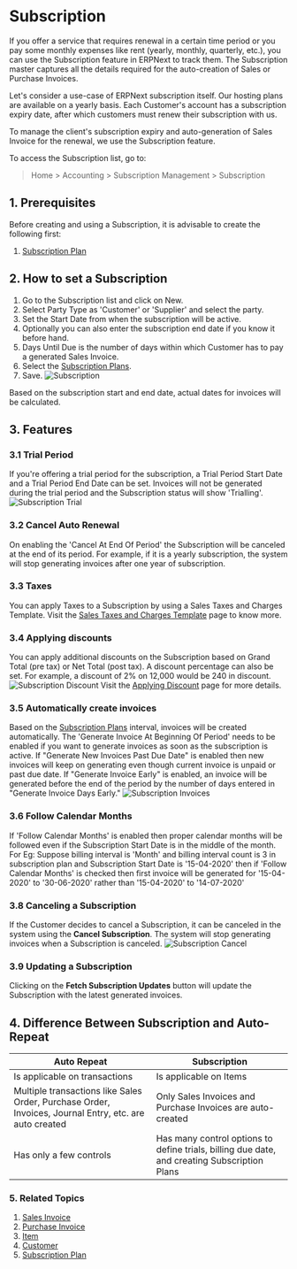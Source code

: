 <!-- add-breadcrumbs -->
# Subscription

If you offer a service that requires renewal in a certain time period or you pay some monthly expenses like rent (yearly, monthly, quarterly, etc.), you can use the Subscription feature in ERPNext to track them. The Subscription master captures all the details required for the auto-creation of Sales or Purchase Invoices.

Let's consider a use-case of ERPNext subscription itself. Our hosting plans are available on a yearly basis. Each Customer's account has a subscription expiry date, after which customers must renew their subscription with us.

To manage the client's subscription expiry and auto-generation of Sales Invoice for the renewal, we use the Subscription feature.

To access the Subscription list, go to:
> Home > Accounting > Subscription Management > Subscription

## 1. Prerequisites
Before creating and using a Subscription, it is advisable to create the following first:

1. [Subscription Plan](/docs/user/manual/en/accounts/subscription-plan)

## 2. How to set a Subscription
1. Go to the Subscription list and click on New.
1. Select Party Type as 'Customer' or 'Supplier' and select the party.
1. Set the Start Date from when the subscription will be active.
1. Optionally you can also enter the subscription end date if you know it before hand.
1. Days Until Due is the number of days within which Customer has to pay a generated Sales Invoice.
1. Select the [Subscription Plans](/docs/user/manual/en/accounts/subscription-plan).
1. Save.
 ![Subscription](/docs/v12/assets/img/accounts/subscription.png)

Based on the subscription start and end date, actual dates for invoices will be calculated.

## 3. Features
### 3.1 Trial Period
If you're offering a trial period for the subscription, a Trial Period Start Date and a Trial Period End Date can be set. Invoices will not be generated during the trial period and the Subscription status will show 'Trialling'.
![Subscription Trial](/docs/v12/assets/img/accounts/subscription-trial.png)

### 3.2 Cancel Auto Renewal
On enabling the 'Cancel At End Of Period' the Subscription will be canceled at the end of its period. For example, if it is a yearly subscription, the system will stop generating invoices after one year of subscription.

### 3.3 Taxes
You can apply Taxes to a Subscription by using a Sales Taxes and Charges Template. Visit the [Sales Taxes and Charges Template](/docs/user/manual/en/selling/sales-taxes-and-charges-template) page to know more.

### 3.4 Applying discounts
You can apply additional discounts on the Subscription based on Grand Total (pre tax) or Net Total (post tax). A discount percentage can also be set. For example, a discount of 2% on 12,000 would be 240 in discount.
 ![Subscription Discount](/docs/v12/assets/img/accounts/subscription-discount.png)
Visit the [Applying Discount](/docs/user/manual/en/selling/articles/applying-discount) page for more details.

### 3.5 Automatically create invoices
Based on the [Subscription Plans](/docs/user/manual/en/accounts/subscription-plan) interval, invoices will be created automatically. The 'Generate Invoice At Beginning Of Period' needs to be enabled if you want to generate invoices as soon as the subscription is active. If "Generate New Invoices Past Due Date" is enabled then new invoices will keep on generating even though current invoice is unpaid or past due date. If "Generate Invoice Early" is enabled, an invoice will be generated before the end of the period by the number of days entered in "Generate Invoice Days Early."
 ![Subscription Invoices](/docs/v12/assets/img/accounts/subscription-invoices.png)

### 3.6 Follow Calendar Months
If 'Follow Calendar Months' is enabled then proper calendar months will be followed even if the Subscription Start Date is in the middle of the month. For Eg: Suppose billing interval is 'Month' and billing interval count is 3 in subscription plan and Subscription Start Date is '15-04-2020' then if 'Follow Calendar Months' is checked then first invoice will be generated for '15-04-2020' to '30-06-2020' rather than '15-04-2020' to '14-07-2020'

### 3.8 Canceling a Subscription
If the Customer decides to cancel a Subscription, it can be canceled in the system using the **Cancel Subscription**. The system will stop generating invoices when a Subscription is canceled.
 ![Subscription Cancel](/docs/v12/assets/img/accounts/subscription-cancel.png)

### 3.9 Updating a Subscription
Clicking on the **Fetch Subscription Updates** button will update the Subscription with the latest generated invoices.

## 4. Difference Between Subscription and Auto-Repeat

| Auto Repeat | Subscription |
|---------------|---------------|
| Is applicable on transactions | Is applicable on Items |
| Multiple transactions like Sales Order, Purchase Order, Invoices, Journal Entry, etc. are auto created | Only Sales Invoices and Purchase  Invoices are auto-created |
| Has only a few controls | Has many control options to define trials, billing due date, and creating Subscription Plans |

### 5. Related Topics
1. [Sales Invoice](/docs/user/manual/en/accounts/sales-invoice)
1. [Purchase Invoice](/docs/user/manual/en/accounts/purchase-invoice)
1. [Item](/docs/user/manual/en/stock/item)
1. [Customer](/docs/user/manual/en/CRM/customer)
1. [Subscription Plan](/docs/user/manual/en/accounts/subscription-plan)
